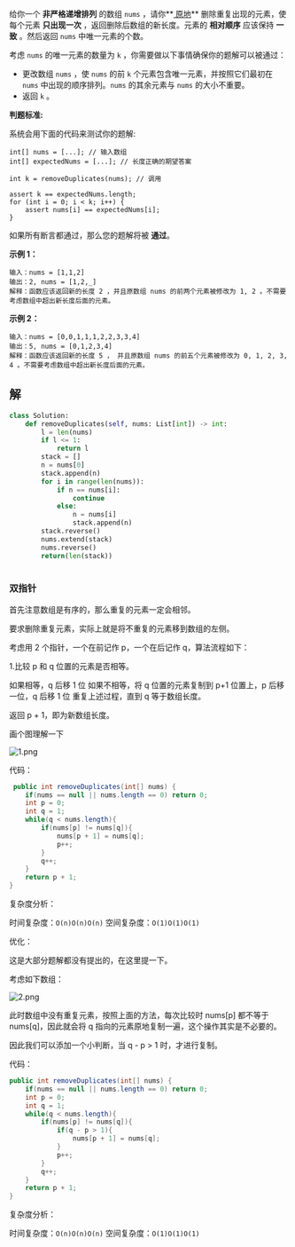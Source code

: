 给你一个 **非严格递增排列** 的数组 `nums` ，请你**[ 原地](http://baike.baidu.com/item/原地算法)** 删除重复出现的元素，使每个元素 **只出现一次** ，返回删除后数组的新长度。元素的 **相对顺序** 应该保持 **一致** 。然后返回 `nums` 中唯一元素的个数。

考虑 `nums` 的唯一元素的数量为 `k` ，你需要做以下事情确保你的题解可以被通过：

- 更改数组 `nums` ，使 `nums` 的前 `k` 个元素包含唯一元素，并按照它们最初在 `nums` 中出现的顺序排列。`nums` 的其余元素与 `nums` 的大小不重要。
- 返回 `k` 。

**判题标准:**

系统会用下面的代码来测试你的题解:

```
int[] nums = [...]; // 输入数组
int[] expectedNums = [...]; // 长度正确的期望答案

int k = removeDuplicates(nums); // 调用

assert k == expectedNums.length;
for (int i = 0; i < k; i++) {
    assert nums[i] == expectedNums[i];
}
```

如果所有断言都通过，那么您的题解将被 **通过**。

 

**示例 1：**

```
输入：nums = [1,1,2]
输出：2, nums = [1,2,_]
解释：函数应该返回新的长度 2 ，并且原数组 nums 的前两个元素被修改为 1, 2 。不需要考虑数组中超出新长度后面的元素。
```

**示例 2：**

```
输入：nums = [0,0,1,1,1,2,2,3,3,4]
输出：5, nums = [0,1,2,3,4]
解释：函数应该返回新的长度 5 ， 并且原数组 nums 的前五个元素被修改为 0, 1, 2, 3, 4 。不需要考虑数组中超出新长度后面的元素。
```

## 解

```python
class Solution:
    def removeDuplicates(self, nums: List[int]) -> int:
        l = len(nums)
        if l <= 1:
            return l
        stack = []
        n = nums[0]
        stack.append(n)
        for i in range(len(nums)):
            if n == nums[i]:
                continue
            else:
                n = nums[i]
                stack.append(n)
        stack.reverse()
        nums.extend(stack)
        nums.reverse()
        return(len(stack))
        
```

### 双指针

首先注意数组是有序的，那么重复的元素一定会相邻。

要求删除重复元素，实际上就是将不重复的元素移到数组的左侧。

考虑用 2 个指针，一个在前记作 p，一个在后记作 q，算法流程如下：

1.比较 p 和 q 位置的元素是否相等。

如果相等，q 后移 1 位
如果不相等，将 q 位置的元素复制到 p+1 位置上，p 后移一位，q 后移 1 位
重复上述过程，直到 q 等于数组长度。

返回 p + 1，即为新数组长度。

画个图理解一下


![1.png](https://pic.leetcode-cn.com/0039d16b169059e8e7f998c618b6c2b269c2d95b02f43415350bde1f661e503a-1.png)

代码：

```Java
 public int removeDuplicates(int[] nums) {
    if(nums == null || nums.length == 0) return 0;
    int p = 0;
    int q = 1;
    while(q < nums.length){
        if(nums[p] != nums[q]){
            nums[p + 1] = nums[q];
            p++;
        }
        q++;
    }
    return p + 1;
}
```

复杂度分析：

时间复杂度：`O(n)O(n)O(n)`
空间复杂度：`O(1)O(1)O(1)`

优化：

这是大部分题解都没有提出的，在这里提一下。

考虑如下数组：


![2.png](https://pic.leetcode-cn.com/06e80bea0bfa0dadc6891407a237fef245f950cab74d050027ac3beecb65d778-2.png)

此时数组中没有重复元素，按照上面的方法，每次比较时 nums[p] 都不等于 nums[q]，因此就会将 q 指向的元素原地复制一遍，这个操作其实是不必要的。

因此我们可以添加一个小判断，当 q - p > 1 时，才进行复制。

代码：

```Java
public int removeDuplicates(int[] nums) {
    if(nums == null || nums.length == 0) return 0;
    int p = 0;
    int q = 1;
    while(q < nums.length){
        if(nums[p] != nums[q]){
            if(q - p > 1){
                nums[p + 1] = nums[q];
            }
            p++;
        }
        q++;
    }
    return p + 1;
}

```

复杂度分析：

时间复杂度：`O(n)O(n)O(n)`
空间复杂度：`O(1)O(1)O(1)`

